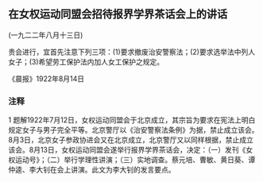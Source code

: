## 在女权运动同盟会招待报界学界茶话会上的讲话

 

(一九二二年八月十三日)

 

贵会进行，宜首先注意下列三项：(1)要求撤废治安警察法；(2)要求选举法中列人女子；(3)希望劳工保护法内加人女工保护之规定。

 

《晨报》1922年8月14日

 



### 注释
1 题解1922年7月12日，女权运动同盟会于北京成立，其宗旨为要求在宪法上明白规定女子与男子完全平等。北京警厅以《治安警察法条例》为据，禁止成立该会。8月3日，北京女子参政协进会又在北京成立，北京警厅又以同样根据，禁止成立该会。8月13日，女权运动同盟会遂举行报界学界茶话会，决定：（一）发刊《女权运动号》；（二）举行学理性讲演；（三）实地调查。蔡元培、曹敏、黄日葵、谭仲逵、李大钊在会上讲演。此文为李大钊的发言要点。

